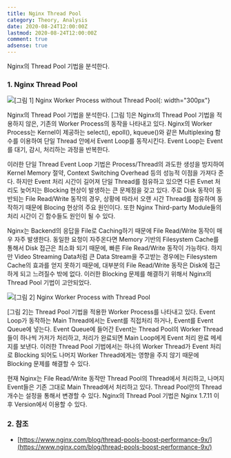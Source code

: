 ```yaml
---
title: Nginx Thread Pool
category: Theory, Analysis
date: 2020-08-24T12:00:00Z
lastmod: 2020-08-24T12:00:00Z
comment: true
adsense: true
---
```


Nginx의 Thread Pool 기법을 분석한다.

### 1. Nginx Thread Pool

![[그림 1] Nginx Worker Process without Thread Pool]({{site.baseurl}}/images/theory_analysis/Nginx_Thread_Pool/Nginx_Worker_Process_Without_Thread_Pool.PNG){: width="300px"}

Nginx의 Thread Pool 기법을 분석한다. [그림 1]은 Nginx의 Thread Pool 기법을 적용하지 않은, 기존의 Worker Process의 동작을 나타내고 있다. Nginx의 Worker Process는 Kernel이 제공하는 select(), epoll(), kqueue()와 같은 Multiplexing 함수를 이용하여 단일 Thread 안에서 Event Loop를 동작시킨다. Event Loop는 Event를 대기, 감시, 처리하는 과정을 반복한다.

이러한 단일 Thread Event Loop 기법은 Process/Thread의 과도한 생성을 방지하여 Kernel Memory 절약, Context Switching Overhead 등의 성능적 이점을 가져다 준다. 하지만 Event 처리 시간이 길어져 단일 Thread를 점유하고 있으면 다른 Evnet 처리도 늦어지는 Blocking 현상이 발생하는 큰 문제점을 갖고 있다. 주로 Disk 동작이 동반되는 File Read/Write 동작의 경우, 상황에 따라서 오랜 시간 Thread를 점유하며 동작하기 때문에 Blocing 현상의 주요 원인이다. 또한 Nginx Third-party Module들의 처리 시간이 긴 함수들도 원인이 될 수 있다. 

Nginx는 Backend의 응답을 File로 Caching하기 때문에 File Read/Write 동작이 매우 자주 발생한다. 동일한 요청이 자주온다면 Memory 기반의 Filesystem Cache를 통해서 Disk 접근은 최소화 되기 때문에, 빠른 File Read/Write 동작이 가능하다. 하지만 Video Streaming Data처럼 큰 Data Stream을 주고받는 경우에는 Filesystem Cache의 효과를 얻지 못하기 때문에, 대부분의 File Read/Write 동작은 Disk에 접근하게 되고 느려질수 밖에 없다. 이러한 Blocking 문제를 해결하기 위해서 Nginx의 Thread Pool 기법이 고안되었다.

![[그림 2] Nginx Worker Process with Thread Pool]({{site.baseurl}}/images/theory_analysis/Nginx_Thread_Pool/Nginx_Worker_Process_With_Thread_Pool.PNG)

[그림 2]는 Thread Pool 기법을 적용한 Worker Process를 나타내고 있다. Event Loop가 동작하는 Main Thread에서는 Event를 직접처리 하거나, Event를 Event Queue에 넣는다. Event Queue에 들어간 Event는 Thread Pool의 Worker Thread들이 하나씩 가저가 처리하고, 처리가 완료되면 Main Loop에게 Event 처리 완료 메세지를 보낸다. 이러한 Thread Pool 기법에서는 하나의 Worker Thread가 Event 처리로 Blocking 되어도 나머지 Worker Thread에게는 영향을 주지 않기 때문에 Blocking 문제를 해결할 수 있다.

현재 Nginx는 File Read/Write 동작만 Thread Pool의 Thread에서 처리하고, 나머지 Event들은 기존 그대로 Main Thread에서 처리하고 있다. Thread Pool안의 Thread 개수는 설정을 통해서 변경할 수 있다. Nginx의 Thread Pool 기법은 Nginx 1.7.11 이후 Version에서 이용할 수 있다.

### 2. 참조

* [https://www.nginx.com/blog/thread-pools-boost-performance-9x/](https://www.nginx.com/blog/thread-pools-boost-performance-9x/)